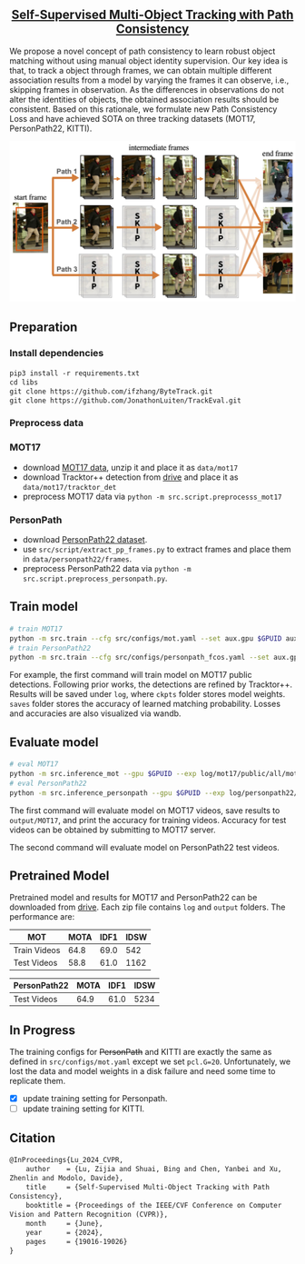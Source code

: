<h2 align="center"> <a href="https://openaccess.thecvf.com/content/CVPR2024/papers/Lu_Self-Supervised_Multi-Object_Tracking_with_Path_Consistency_CVPR_2024_paper.pdf">Self-Supervised Multi-Object Tracking with Path Consistency</a></h2>

We propose a novel concept of path consistency to learn robust object matching without using manual object identity supervision. Our key idea is that, to track a object through frames, we can obtain multiple different association results from a model by varying the frames it can observe, i.e., skipping frames in observation. As the differences in observations do not alter the identities of objects, the obtained association results should be consistent. Based on this rationale, we formulate new Path Consistency Loss and have achieved SOTA on three tracking datasets (MOT17, PersonPath22, KITTI).

![image](assets/teaser.jpg)

## Preparation
### Install dependencies
```shell
pip3 install -r requirements.txt
cd libs
git clone https://github.com/ifzhang/ByteTrack.git
git clone https://github.com/JonathonLuiten/TrackEval.git
```

### Preprocess data

### MOT17
- download [MOT17 data](https://motchallenge.net/data/MOT17.zip), unzip it and place it as `data/mot17`
- download Tracktor++ detection from [drive](https://drive.google.com/file/d/179RgC8vidky7naAQc8Zuj2fIfeF17CsZ/view?usp=sharing) and place it as `data/mot17/tracktor_det`
- preprocess MOT17 data via `python -m src.script.preprocesss_mot17`

### PersonPath
- download [PersonPath22 dataset](https://amazon-science.github.io/tracking-dataset/personpath22.html).
- use `src/script/extract_pp_frames.py` to extract frames and place them in `data/personpath22/frames`.
- preprocess PersonPath22 data via `python -m src.script.preprocess_personpath.py`.

## Train model
```bash
# train MOT17
python -m src.train --cfg src/configs/mot.yaml --set aux.gpu $GPUID aux.runid 1
# train PersonPath22
python -m src.train --cfg src/configs/personpath_fcos.yaml --set aux.gpu $GPUID aux.runid 1 
```
For example, the first command will train model on MOT17 public detections. Following prior works, the detections are refined by Tracktor++.
Results will be saved under `log`, where `ckpts` folder stores model weights. `saves` folder stores the accuracy of learned matching probability. Losses and accuracies are also visualized via wandb.

## Evaluate model
```bash
# eval MOT17
python -m src.inference_mot --gpu $GPUID --exp log/mot17/public/all/mot/1/
# eval PersonPath22
python -m src.inference_personpath --gpu $GPUID --exp log/personpath22/fcos_processed/all/personpath_fcos-replicate/1/ 
```
The first command will evaluate model on MOT17 videos, save results to `output/MOT17`, and print the accuracy for training videos. Accuracy for test videos can be obtained by submitting to MOT17 server.

The second command will evaluate model on PersonPath22 test videos.

## Pretrained Model
Pretrained model and results for MOT17 and PersonPath22 can be downloaded from [drive](https://drive.google.com/drive/folders/1zJyaDN0uTaDBYLVhnaA6JZyD7rNL4QWz?usp=sharing). Each zip file contains `log` and `output` folders. The performance are:

| MOT          | MOTA | IDF1 | IDSW |
|--------------|------|------|------|
| Train Videos | 64.8 | 69.0 | 542  |
| Test Videos  | 58.8 | 61.0 | 1162 |

| PersonPath22 | MOTA | IDF1 | IDSW |
|--------------|------|------|------|
| Test Videos  | 64.9 | 61.0 | 5234 |

## In Progress
The training configs for ~~PersonPath~~ and KITTI are exactly the same as defined in `src/configs/mot.yaml` except we set `pcl.G=20`. Unfortunately, we lost the data and model weights in a disk failure and need some time to replicate them. 

- [x] update training setting for Personpath.
- [ ] update training setting for KITTI.

## Citation
```text
@InProceedings{Lu_2024_CVPR,
    author    = {Lu, Zijia and Shuai, Bing and Chen, Yanbei and Xu, Zhenlin and Modolo, Davide},
    title     = {Self-Supervised Multi-Object Tracking with Path Consistency},
    booktitle = {Proceedings of the IEEE/CVF Conference on Computer Vision and Pattern Recognition (CVPR)},
    month     = {June},
    year      = {2024},
    pages     = {19016-19026}
}
```



